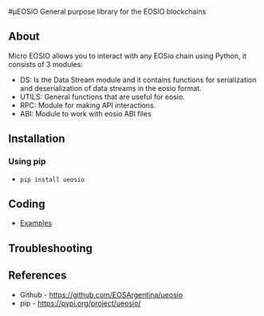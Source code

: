 #µEOSIO
General purpose library for the EOSIO blockchains

## About
Micro EOSIO allows you to interact with any EOSio chain using Python, it consists of 3 modules:

* DS: Is the Data Stream module and it contains functions for serialization and deserialization of data streams in the eosio format.
* UTILS: General functions that are useful for eosio.
* RPC: Module for making API interactions.
* ABI: Module to work with eosio ABI files

## Installation
### Using pip
* `pip install ueosio`

## Coding
* [Examples](https://github.com/EOSArgentina/ueosio#examples)

## Troubleshooting

## References
* Github - https://github.com/EOSArgentina/ueosio
* pip - https://pypi.org/project/ueosio/